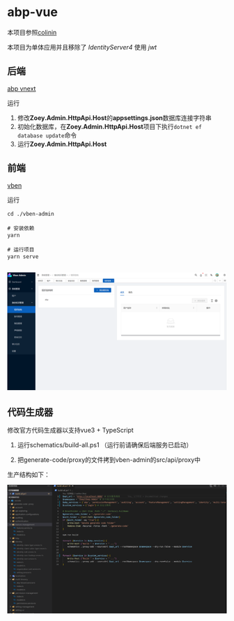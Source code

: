 # abp-vue

本项目参照[colinin](https://github.com/colinin/abp-vue-admin-element-typescript)

本项目为单体应用并且移除了 _IdentityServer4_ 使用 _jwt_

## 后端

[abp vnext](https://github.com/abpframework/abp)

运行

1. 修改**Zoey.Admin.HttpApi.Host**的**appsettings.json**数据库连接字符串
2. 初始化数据库，在**Zoey.Admin.HttpApi.Host**项目下执行```dotnet ef database update```命令
3. 运行**Zoey.Admin.HttpApi.Host**

## 前端

[vben](https://vvbin.cn/next/#/dashboard/analysis)

运行

```
cd ./vben-admin

# 安装依赖
yarn

# 运行项目
yarn serve
```

## ![](./docs/images/vben-admin.png)

## 代码生成器

修改官方代码生成器以支持vue3 + TypeScript

1. 运行schematics/build-all.ps1 （运行前请确保后端服务已启动）

2. 把generate-code/proxy的文件拷到vben-admin的src/api/proxy中

生产结构如下：

![](./docs/images/schematics.png)
